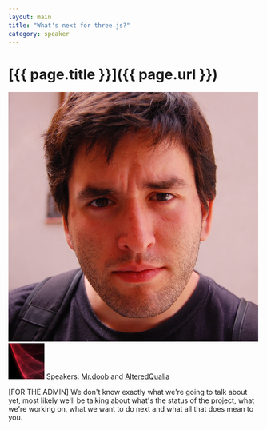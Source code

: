 ```yaml
---
layout: main
title: "What's next for three.js?"
category: speaker
---
```


# [{{ page.title }}]({{ page.url }})

<a href="http://mrdoob.com"><img src="/images/mr-doob.png" class="speaker" alt="Mr.doob"></a>
<a href="http://alteredqualia.com"><img src="/images/alteredq.png" class="speaker" alt="AlteredQualia"></a>
Speakers: <a href="http://mrdoob.com">Mr.doob</a> and <a href="http://alteredqualia.com">AlteredQualia</a>

[FOR THE ADMIN] We don't know exactly what we're going to talk about yet, most likely we'll be talking about what's the status of the project, what we're working on, what we want to do next and what all that does mean to you.
